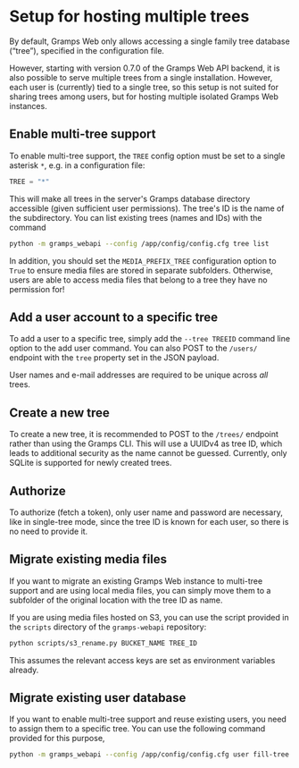 # Setup for hosting multiple trees


By default, Gramps Web only allows accessing a single family tree database (&ldquo;tree&rdquo;), specified in the configuration file.

However, starting with version 0.7.0 of the Gramps Web API backend, it is also possible to serve multiple trees from a single installation. However, each user is (currently) tied to a single tree, so this setup is not suited for sharing trees among users, but for hosting multiple isolated Gramps Web instances.

## Enable multi-tree support

To enable multi-tree support, the `TREE` config option must be set to a single asterisk `*`, e.g. in a configuration file:

```python
TREE = "*"
```

This will make all trees in the server's Gramps database directory accessible (given sufficient user permissions). The tree's ID is the name of the subdirectory. You can list existing trees (names and IDs) with the command

```bash
python -m gramps_webapi --config /app/config/config.cfg tree list
```

In addition, you should set the `MEDIA_PREFIX_TREE` configuration option to `True` to ensure media files are stored in separate subfolders. Otherwise, users are able to access media files that belong to a tree they have no permission for!

## Add a user account to a specific tree

To add a user to a specific tree, simply add the `--tree TREEID` command line option to the add user command. You can also POST to the `/users/` endpoint with the `tree` property set in the JSON payload.

User names and e-mail addresses are required to be unique across *all* trees.

## Create a new tree

To create a new tree, it is recommended to POST to the `/trees/` endpoint rather than using the Gramps CLI. This will use a UUIDv4 as tree ID, which leads to additional security as the name cannot be guessed. Currently, only SQLite is supported for newly created trees.


## Authorize

To authorize (fetch a token), only user name and password are necessary, like in single-tree mode, since the tree ID is known for each user, so there is no need to provide it.


## Migrate existing media files

If you want to migrate an existing Gramps Web instance to multi-tree support and are using local media files, you can simply move them to a subfolder of the original location with the tree ID as name.

If you are using media files hosted on S3, you can use the script provided in the `scripts` directory of the `gramps-webapi` repository:

```bash
python scripts/s3_rename.py BUCKET_NAME TREE_ID
```

This assumes the relevant access keys are set as environment variables already.


## Migrate existing user database

If you want to enable multi-tree support and reuse existing users, you need to assign them to a specific tree. You can use the following command provided for this purpose,

```bash
python -m gramps_webapi --config /app/config/config.cfg user fill-tree TREE_ID
```


